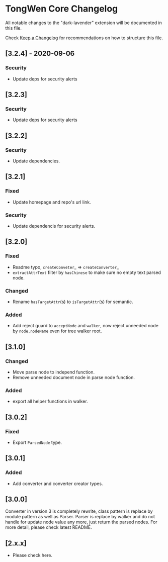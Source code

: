 # TongWen Core Changelog

All notable changes to the "dark-lavender" extension will be documented in this file.

Check [Keep a Changelog](http://keepachangelog.com/) for recommendations on how to structure this file.

## [3.2.4] - 2020-09-06
### Security
- Update deps for security alerts

## [3.2.3]
### Security
  - Update deps for security alerts

## [3.2.2]
### Security
  - Update dependencies.

## [3.2.1]
### Fixed
  - Update homepage and repo's url link.
### Security
  - Update dependencis for security alerts.

## [3.2.0]
### Fixed
  - Readme typo, `createConveter`_ => `createConverter`_
  - `extractAttrText` filter by `hasChinese` to make sure no empty text parsed node.
### Changed
  - Rename `hasTargetAttr`(s) to `isTargetAttr`(s) for semantic.
### Added
  - Add reject guard to `acceptNode` and `walker`, now reject unneeded node by `node.nodeName` even for tree walker root.

## [3.1.0]
### Changed
  - Move parse node to independ function.
  - Remove unneeded document node in parse node function.
### Added
  - export all helper functions in walker.

## [3.0.2]
### Fixed
  - Export `ParsedNode` type.

## [3.0.1]
### Added
  - Add converter and converter creator types.

## [3.0.0]

Converter in version 3 is completely rewrite, class pattern is replace by module pattern as well as Parser.
Parser is replace by walker and do not handle for update node value any more, just return the parsed nodes.
For more detail, please check latest README.

## [2.x.x]

- Please check here.
